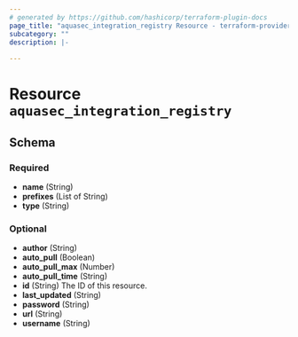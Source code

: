 ```yaml
---
# generated by https://github.com/hashicorp/terraform-plugin-docs
page_title: "aquasec_integration_registry Resource - terraform-provider-aquasec"
subcategory: ""
description: |-
  
---
```


# Resource `aquasec_integration_registry`





<!-- schema generated by tfplugindocs -->
## Schema

### Required

- **name** (String)
- **prefixes** (List of String)
- **type** (String)

### Optional

- **author** (String)
- **auto_pull** (Boolean)
- **auto_pull_max** (Number)
- **auto_pull_time** (String)
- **id** (String) The ID of this resource.
- **last_updated** (String)
- **password** (String)
- **url** (String)
- **username** (String)


